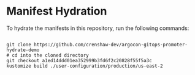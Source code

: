 
# Manifest Hydration

To hydrate the manifests in this repository, run the following commands:

```shell

git clone https://github.com/crenshaw-dev/argocon-gitops-promoter-hydrate-demo
# cd into the cloned directory
git checkout a1ed14ddd01ea352999b3fd6f2c20828f55f5a3c
kustomize build ./user-configuration/production/us-east-2
```